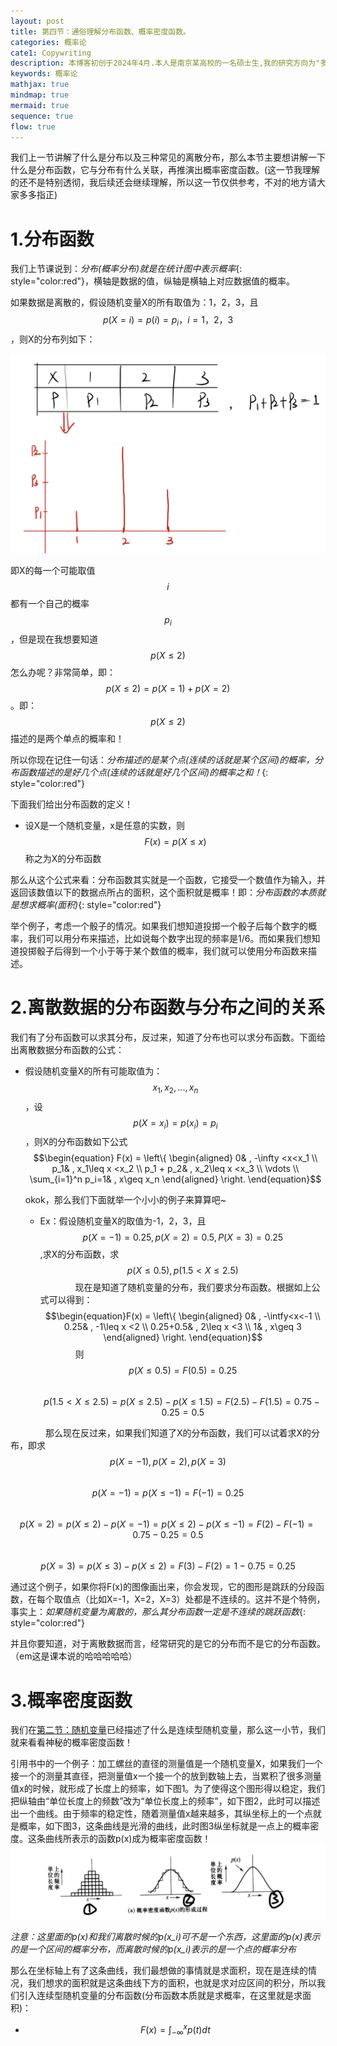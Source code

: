 ```yaml
---
layout: post
title: 第四节：通俗理解分布函数、概率密度函数。
categories: 概率论
cate1: Copywriting
description: 本博客初创于2024年4月.本人是南京某高校的一名硕士生,我的研究方向为"多模态学习"(数学专业).
keywords: 概率论
mathjax: true
mindmap: true
mermaid: true
sequence: true
flow: true
---
```


我们上一节讲解了什么是分布以及三种常见的离散分布，那么本节主要想讲解一下什么是分布函数，它与分布有什么关联，再推演出概率密度函数。(这一节我理解的还不是特别透彻，我后续还会继续理解，所以这一节仅供参考，不对的地方请大家多多指正)

# 1.分布函数
我们上节课说到：*分布(概率分布)就是在统计图中表示概率*{: style="color:red"}，横轴是数据的值，纵轴是横轴上对应数据值的概率。

如果数据是离散的，假设随机变量X的所有取值为：1，2，3，且$$p(X = i) = p(i) = p_i ， i=1，2，3$$，则X的分布列如下：

![p1](/images/posts/概率论/概率论第四节1.jpg)

即X的每一个可能取值$$i$$都有一个自己的概率$$p_i$$，但是现在我想要知道$$p(X\leq 2)$$怎么办呢？非常简单，即：$$p(X\leq 2) = p(X=1)+p(X=2)$$。即：$$p(X\leq 2)$$描述的是两个单点的概率和！

所以你现在记住一句话：*分布描述的是某个点(连续的话就是某个区间)的概率，分布函数描述的是好几个点(连续的话就是好几个区间)的概率之和！*{: style="color:red"}

下面我们给出分布函数的定义！

* 设X是一个随机变量，x是任意的实数，则$$F(x) = p(X\leq x)$$称之为X的分布函数

那么从这个公式来看：分布函数其实就是一个函数，它接受一个数值作为输入，并返回该数值以下的数据点所占的面积，这个面积就是概率！即：*分布函数的本质就是想求概率(面积)*{: style="color:red"}

举个例子，考虑一个骰子的情况。如果我们想知道投掷一个骰子后每个数字的概率，我们可以用分布来描述，比如说每个数字出现的频率是1/6。而如果我们想知道投掷骰子后得到一个小于等于某个数值的概率，我们就可以使用分布函数来描述。

# 2.离散数据的分布函数与分布之间的关系

我们有了分布函数可以求其分布，反过来，知道了分布也可以求分布函数。下面给出离散数据分布函数的公式：

* 假设随机变量X的所有可能取值为：$$x_1,x_2,...,x_n$$，设$$p(X=x_i) = p(x_i) = p_i$$，则X的分布函数如下公式
$$\begin{equation}
F(x) = 
			\left\{
			\begin{aligned}
				0& , -\infty <x<x_1 \\
				p_1& , x_1\leq x <x_2 \\
        p_1 + p_2& , x_2\leq x <x_3 \\
				\vdots \\
				\sum_{i=1}^n p_i=1& , x\geq x_n
			\end{aligned}
			\right.
		\end{equation}$$

  okok，那么我们下面就举一个小小的例子来算算吧~

  * Ex：假设随机变量X的取值为-1，2，3，且$$p(X=-1) = 0.25 , p(X=2) = 0.5 , P(X=3) = 0.25$$,求X的分布函数，求$$p(X\leq 0.5) , p(1.5<X\leq 2.5)$$
&emsp;&emsp;&emsp;&emsp;现在是知道了随机变量的分布，我们要求分布函数。根据如上公式可以得到：
$$\begin{equation}F(x) = 
			\left\{
			\begin{aligned}
				0& , -\intfy<x<-1 \\
				0.25& , -1\leq x <2 \\
        0.25+0.5& , 2\leq x <3 \\
				1& , x\geq 3
			\end{aligned}
			\right.
		\end{equation}$$
&emsp;&emsp;&emsp;&emsp;则$$p(X\leq 0.5) = F(0.5) = 0.25 $$
&emsp;&emsp;&emsp;&emsp;$$p(1.5<X\leq 2.5) = p(X\leq 2.5) - p(X\leq 1.5) = F(2.5) - F(1.5) = 0.75-0.25=0.5$$

&emsp;&emsp;&emsp;&emsp;那么现在反过来，如果我们知道了X的分布函数，我们可以试着求X的分布，即求
&emsp;&emsp;&emsp;&emsp;$$p(X=-1),p(X=2),p(X=3)$$
&emsp;&emsp;&emsp;&emsp;$$p(X=-1) = p(X\leq -1) = F(-1) = 0.25$$
&emsp;&emsp;&emsp;&emsp;$$p(X=2) = p(X\leq 2) - p(X=-1) = p(X\leq 2) - p(X\leq -1) = F(2) - F(-1) = 0.75-0.25=0.5$$
&emsp;&emsp;&emsp;&emsp;$$p(X=3) = p(X\leq 3) - p(X\leq 2)  = F(3) - F(2) = 1-0.75=0.25$$

通过这个例子，如果你将F(x)的图像画出来，你会发现，它的图形是跳跃的分段函数，在每个取值点（比如X=-1，X=2，X=3）处都是不连续的。这并不是个特例，事实上：*如果随机变量为离散的，那么其分布函数一定是不连续的跳跃函数*{: style="color:red"}

并且你要知道，对于离散数据而言，经常研究的是它的分布而不是它的分布函数。（em这是课本说的哈哈哈哈哈）
# 3.概率密度函数
我们在[第二节：随机变量](https://lizimo-n.github.io///2024/04/11/%E6%A6%82%E7%8E%87%E8%AE%BA-%E9%9A%8F%E6%9C%BA%E5%8F%98%E9%87%8F/)已经描述了什么是连续型随机变量，那么这一小节，我们就来看看神秘的概率密度函数！

引用书中的一个例子：加工螺丝的直径的测量值是一个随机变量X，如果我们一个接一个的测量其直径，把测量值x一个接一个的放到数轴上去，当累积了很多测量值x的时候，就形成了长度上的频率，如下图1。为了使得这个图形得以稳定，我们把纵轴由“单位长度上的频数”改为“单位长度上的频率”，如下图2，此时可以描述出一个曲线。由于频率的稳定性，随着测量值x越来越多，其纵坐标上的一个点就是概率，如下图3，这条曲线是光滑的曲线，此时图3纵坐标就是一点上的概率密度。这条曲线所表示的函数p(x)成为概率密度函数！
![p3](/images/posts/概率论/概率论第四节3.jpg)

*注意：这里面的p(x)和我们离散时候的p(x_i)可不是一个东西，这里面的p(x)表示的是一个区间的概率分布，而离散时候的p(x_i)表示的是一个点的概率分布*

那么在坐标轴上有了这条曲线，我们最想做的事情就是求面积，现在是连续的情况，我们想求的面积就是这条曲线下方的面积，也就是求对应区间的积分，所以我们引入连续型随机变量的分布函数(分布函数本质就是求概率，在这里就是求面积)：

* $$F(x) = \int_{-\infty}^{x} p(t)dt$$
